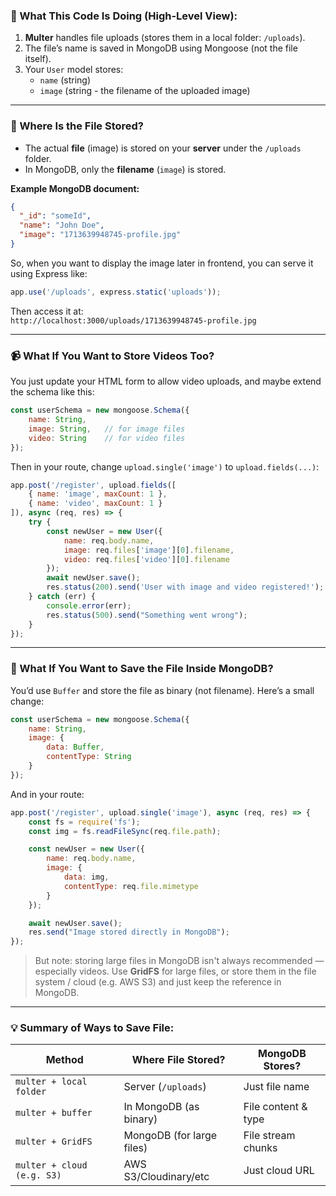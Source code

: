 ### 🔧 What This Code Is Doing (High-Level View):

1. **Multer** handles file uploads (stores them in a local folder: `/uploads`).
2. The file’s name is saved in MongoDB using Mongoose (not the file itself).
3. Your `User` model stores:
   - `name` (string)
   - `image` (string - the filename of the uploaded image)

---

### 📁 Where Is the File Stored?

- The actual **file** (image) is stored on your **server** under the `/uploads` folder.
- In MongoDB, only the **filename** (`image`) is stored.

**Example MongoDB document:**
```json
{
  "_id": "someId",
  "name": "John Doe",
  "image": "1713639948745-profile.jpg"
}
```

So, when you want to display the image later in frontend, you can serve it using Express like:

```js
app.use('/uploads', express.static('uploads'));
```

Then access it at:  
`http://localhost:3000/uploads/1713639948745-profile.jpg`

---

### 📹 What If You Want to Store Videos Too?

You just update your HTML form to allow video uploads, and maybe extend the schema like this:

```js
const userSchema = new mongoose.Schema({
    name: String,
    image: String,   // for image files
    video: String    // for video files
});
```

Then in your route, change `upload.single('image')` to `upload.fields(...)`:

```js
app.post('/register', upload.fields([
    { name: 'image', maxCount: 1 },
    { name: 'video', maxCount: 1 }
]), async (req, res) => {
    try {
        const newUser = new User({
            name: req.body.name,
            image: req.files['image'][0].filename,
            video: req.files['video'][0].filename
        });
        await newUser.save();
        res.status(200).send('User with image and video registered!');
    } catch (err) {
        console.error(err);
        res.status(500).send("Something went wrong");
    }
});
```

---

### 💾 What If You Want to Save the File **Inside MongoDB**?

You’d use `Buffer` and store the file as binary (not filename). Here’s a small change:

```js
const userSchema = new mongoose.Schema({
    name: String,
    image: {
        data: Buffer,
        contentType: String
    }
});
```

And in your route:

```js
app.post('/register', upload.single('image'), async (req, res) => {
    const fs = require('fs');
    const img = fs.readFileSync(req.file.path);

    const newUser = new User({
        name: req.body.name,
        image: {
            data: img,
            contentType: req.file.mimetype
        }
    });

    await newUser.save();
    res.send("Image stored directly in MongoDB");
});
```

> But note: storing large files in MongoDB isn't always recommended — especially videos. Use **GridFS** for large files, or store them in the file system / cloud (e.g. AWS S3) and just keep the reference in MongoDB.

---

### 💡 Summary of Ways to Save File:

| Method                         | Where File Stored?         | MongoDB Stores?             |
|-------------------------------|-----------------------------|-----------------------------|
| `multer + local folder`       | Server (`/uploads`)         | Just file name              |
| `multer + buffer`             | In MongoDB (as binary)      | File content & type         |
| `multer + GridFS`             | MongoDB (for large files)   | File stream chunks          |
| `multer + cloud (e.g. S3)`    | AWS S3/Cloudinary/etc       | Just cloud URL              |

